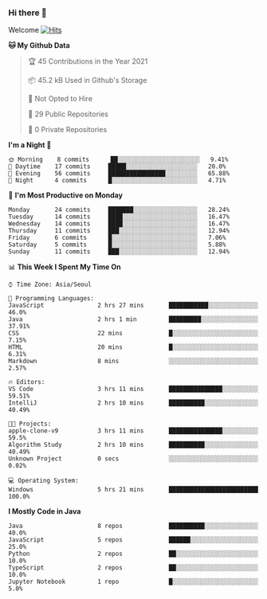 ### Hi there 👋 

Welcome [![Hits](https://hits.seeyoufarm.com/api/count/incr/badge.svg?url=https%3A%2F%2Fgithub.com%2Fharry4455&count_bg=%2379C83D&title_bg=%23555555&icon=&icon_color=%23E7E7E7&title=hits&edge_flat=false)](https://hits.seeyoufarm.com)


<!--
**harry4455/harry4455** is a ✨ _special_ ✨ repository because its `README.md` (this file) appears on your GitHub profile.

Here are some ideas to get you started:

- 🔭 I’m currently working on ...
- 🌱 I’m currently learning ...
- 👯 I’m looking to collaborate on ...
- 🤔 I’m looking for help with ...
- 💬 Ask me about ...
- 📫 How to reach me: ...
- 😄 Pronouns: ...
- ⚡ Fun fact: ...
-->

<!--START_SECTION:waka-->
**🐱 My Github Data** 

> 🏆 45 Contributions in the Year 2021
 > 
> 📦 45.2 kB Used in Github's Storage 
 > 
> 🚫 Not Opted to Hire
 > 
> 📜 29 Public Repositories 
 > 
> 🔑 0 Private Repositories  
 > 
**I'm a Night 🦉** 

```text
🌞 Morning    8 commits      ██░░░░░░░░░░░░░░░░░░░░░░░   9.41% 
🌆 Daytime    17 commits     █████░░░░░░░░░░░░░░░░░░░░   20.0% 
🌃 Evening    56 commits     ████████████████░░░░░░░░░   65.88% 
🌙 Night      4 commits      █░░░░░░░░░░░░░░░░░░░░░░░░   4.71%

```
📅 **I'm Most Productive on Monday** 

```text
Monday       24 commits     ███████░░░░░░░░░░░░░░░░░░   28.24% 
Tuesday      14 commits     ████░░░░░░░░░░░░░░░░░░░░░   16.47% 
Wednesday    14 commits     ████░░░░░░░░░░░░░░░░░░░░░   16.47% 
Thursday     11 commits     ███░░░░░░░░░░░░░░░░░░░░░░   12.94% 
Friday       6 commits      █░░░░░░░░░░░░░░░░░░░░░░░░   7.06% 
Saturday     5 commits      █░░░░░░░░░░░░░░░░░░░░░░░░   5.88% 
Sunday       11 commits     ███░░░░░░░░░░░░░░░░░░░░░░   12.94%

```


📊 **This Week I Spent My Time On** 

```text
⌚︎ Time Zone: Asia/Seoul

💬 Programming Languages: 
JavaScript               2 hrs 27 mins       ███████████░░░░░░░░░░░░░░   46.0% 
Java                     2 hrs 1 min         █████████░░░░░░░░░░░░░░░░   37.91% 
CSS                      22 mins             █░░░░░░░░░░░░░░░░░░░░░░░░   7.15% 
HTML                     20 mins             █░░░░░░░░░░░░░░░░░░░░░░░░   6.31% 
Markdown                 8 mins              ░░░░░░░░░░░░░░░░░░░░░░░░░   2.57%

🔥 Editors: 
VS Code                  3 hrs 11 mins       ███████████████░░░░░░░░░░   59.51% 
IntelliJ                 2 hrs 10 mins       ██████████░░░░░░░░░░░░░░░   40.49%

🐱‍💻 Projects: 
apple-clone-v9           3 hrs 11 mins       ███████████████░░░░░░░░░░   59.5% 
Algorithm Study          2 hrs 10 mins       ██████████░░░░░░░░░░░░░░░   40.49% 
Unknown Project          0 secs              ░░░░░░░░░░░░░░░░░░░░░░░░░   0.02%

💻 Operating System: 
Windows                  5 hrs 21 mins       █████████████████████████   100.0%

```

**I Mostly Code in Java** 

```text
Java                     8 repos             ██████████░░░░░░░░░░░░░░░   40.0% 
JavaScript               5 repos             ██████░░░░░░░░░░░░░░░░░░░   25.0% 
Python                   2 repos             ██░░░░░░░░░░░░░░░░░░░░░░░   10.0% 
TypeScript               2 repos             ██░░░░░░░░░░░░░░░░░░░░░░░   10.0% 
Jupyter Notebook         1 repo              █░░░░░░░░░░░░░░░░░░░░░░░░   5.0%

```



<!--END_SECTION:waka-->
